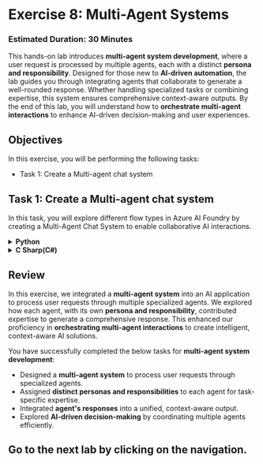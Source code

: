 # **Exercise 8**: Multi-Agent Systems

### Estimated Duration: 30 Minutes

This hands-on lab introduces **multi-agent system development**, where a user request is processed by multiple agents, each with a distinct **persona and responsibility**. Designed for those new to **AI-driven automation**, the lab guides you through integrating agents that collaborate to generate a well-rounded response. Whether handling specialized tasks or combining expertise, this system ensures comprehensive context-aware outputs. By the end of this lab, you will understand how to **orchestrate multi-agent interactions** to enhance AI-driven decision-making and user experiences.

## Objectives
In this exercise, you will be performing the following tasks:
- Task 1: Create a Multi-agent chat system

## Task 1: Create a Multi-agent chat system

In this task, you will explore different flow types in Azure AI Foundry by creating a Multi-Agent Chat System to enable collaborative AI interactions.

<details>
<summary><strong>Python</strong></summary>

1. Navigate to `Python>src` directory and open **multi_agent.py** file.

    ![](./media/sk59.png)

1. Remove the existing code and add the code from the following URL in the file.
    ```
    https://raw.githubusercontent.com/CloudLabsAI-Azure/ai-developer/refs/heads/prod/CodeBase/python/lab-08.py
    ```
1. Save the file.
1. Right click on `Python>src` **(1)** in the left pane and select **Open in Integrated Terminal (2)**.

    ![](./media/image_035.png)
1. Use the following command to run the app:
    ```
    streamlit run app.py
    ```
1. If the app does not open automatically in the browser, you can access it using the following **URL**:
    ```
    http://localhost:8501
    ```
1. Select **Multi-Agent (1)** on the left-hand side pane.

    ![](./media/image_123.png)
1. Submit the following prompt and see how the AI responds:
    ```
    Build a Calculator app.
    ```
1. You will receive a response similar to the one shown below:

    ![](./media/image_124.png)
</details>

<details>
<summary><strong>C Sharp(C#)</strong></summary>

1. Navigate to `Dotnet>src>BlazorAI>Components>Pages` directory and open **MultiAgent.razor.cs (1)** file.

    ![](./media/image_125.png)
1. Remove the existing code and add the code from the following URL in the file.
    ```
    https://raw.githubusercontent.com/CloudLabsAI-Azure/ai-developer/refs/heads/prod/CodeBase/c%23/lab-08.cs
    ```
1. Save the file.
1. Right click on `Dotnet>src>Aspire>Aspire.AppHost` **(1)** in the left pane and select **Open in Integrated Terminal (2)**.

    ![](./media/image_040.png)
1. Use the following command to run the app:
    ```
    dotnet run
    ```
1. Open a new tab in the browser and navigate to the link for **blazor-aichat**, i.e. **https://localhost:7118/**.

    >**Note**: If you receive security warnings in the browser, close the browser and follow the link again.
1. Select **Multi-Agent (1)** on the left-hand side pane.

    ![](./media/image_126.png)
1. Submit the following prompt and see how the AI responds:
    ```
    Build a Calculator app.
    ```
1. You will receive a response similar to the one shown below:

    ![](./media/image_127.png)
</details>

## Review

In this exercise, we integrated a **multi-agent system** into an AI application to process user requests through multiple specialized agents. We explored how each agent, with its own **persona and responsibility**, contributed expertise to generate a comprehensive response. This enhanced our proficiency in **orchestrating multi-agent interactions** to create intelligent, context-aware AI solutions.

 You have successfully completed the below tasks for **multi-agent system development**:  

- Designed a **multi-agent system** to process user requests through specialized agents.  
- Assigned **distinct personas and responsibilities** to each agent for task-specific expertise.  
- Integrated **agent's responses** into a unified, context-aware output.  
- Explored **AI-driven decision-making** by coordinating multiple agents efficiently.

## Go to the next lab by clicking on the navigation.
